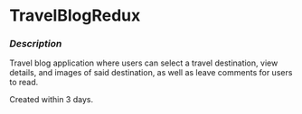 # TravelBlogRedux

### ***Description***
Travel blog application where users can select a travel destination, view details, and images of said destination, as well as leave comments for users to read. 

Created within 3 days.
